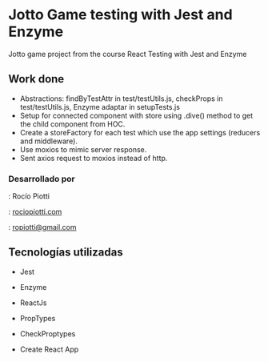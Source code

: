 # Jotto Game testing with Jest and Enzyme

Jotto game project from the course React Testing with Jest and Enzyme

## Work done

- Abstractions: findByTestAttr in test/testUtils.js, checkProps in test/testUtils.js, Enzyme adaptar in setupTests.js
- Setup for connected component with store using .dive() method to get the child component from HOC.
- Create a storeFactory for each test which use the app settings (reducers and middleware).
- Use moxios to mimic server response.
- Sent axios request to moxios instead of http.

### Desarrollado por

: Rocío Piotti

: [rociopiotti.com](https://www.rociopiotti.com/)

: ropiotti@gmail.com

## Tecnologías utilizadas

- Jest

- Enzyme

- ReactJs

- PropTypes

- CheckProptypes

- Create React App
